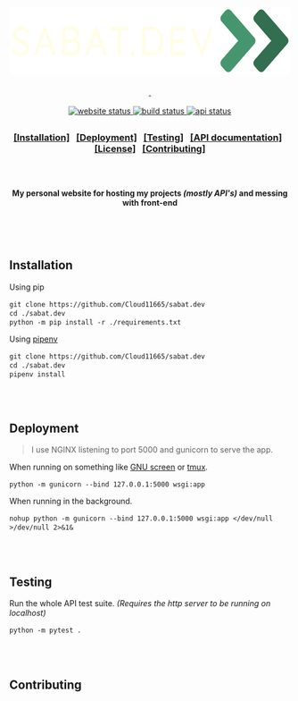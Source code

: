 <div class="head">
  <h3 align="center">
    <p>&nbsp;</p>
    <a href="https://github.com/Cloud11665/sabat.dev#----------------">
      <img src="https://raw.githubusercontent.com/Cloud11665/sabat.dev/master/images/head.png" height="120" alt="SABAT.DEV >>">
    <p>&nbsp;</p>
   </h3>
  <p align="center">
    <a href="https://sabat.dev" target="_blank">
      <img src="https://img.shields.io/website?down_color=critical&down_message=offline&logo=icloud&logoColor=ffffff&up_color=45966E&up_message=online&url=https%3A%2F%2Fsabat.dev" alt="website status" height="23">
    </a>
    <a href="https://github.com/Cloud11665/sabat.dev/actions?query=workflow%3Abuild">
      <img src="https://img.shields.io/github/workflow/status/Cloud11665/sabat.dev/build?color=45966E&label=build&logo=python&logoColor=ffffff" alt="build status" height="23">
    </a>
    <a href="https://github.com/Cloud11665/sabat.dev/actions?query=workflow%3AAPI">
      <img src="https://img.shields.io/github/workflow/status/Cloud11665/sabat.dev/test?color=45966E&label=API&logo=flask" alt="api status" height="23">
    </a>
  </p>
  <h2></h2>
    <h3>
      <p align="center">
        <a href="https://github.com/Cloud11665/sabat.dev#installation">[Installation]</a>
        &nbsp;
        <a href="https://github.com/Cloud11665/sabat.dev#deployment">[Deployment]</a>
        &nbsp;
        <a href="https://github.com/Cloud11665/sabat.dev#testing">[Testing]</a>
        &nbsp;
        <a href="https://github.com/Cloud11665/sabat.dev/blob/master/api/README.md">[API documentation]</a>
        &nbsp;
        <a href="https://github.com/Cloud11665/sabat.dev/blob/master/LICENSE">[License]</a>
        &nbsp;
        <a href="https://github.com/Cloud11665/sabat.dev#contributing">[Contributing]</a>
      </p>
    </h3>
  <h2></h2>
  <p>&nbsp;</p>
  <p align="center">
    <strong>
      My personal website for hosting my projects <i>(mostly API's)</i> and messing with front-end
    </strong>
  </p>
  <p>&nbsp;</p>
  <p>&nbsp;</p>
</div>
<!--Markdown only from now on ((`with some exceptions`))-->
<!--
<p align="center">
  <a href="https://github.com/Cloud11665/sabat.dev/tree/master/api">
    <img src="https://img.shields.io/badge/API%20version-1.1-informational">
  </a>
  <a href="https://github.com/Cloud11665/sabat.dev/blob/master/LICENSE">
    <img src="https://img.shields.io/github/license/Cloud11665/sabat.dev">
  </a>
  <a href="https://www.codefactor.io/repository/github/cloud11665/sabat.dev">
    <img src="https://img.shields.io/codefactor/grade/github/Cloud11665/sabat.dev">
  </a>
  <a href="https://github.com/Cloud11665/sabat.dev/blob/master/Pipfile.lock">
    <img src="https://img.shields.io/github/pipenv/locked/python-version/Cloud11665/sabat.dev">
  </a>
</p>-->

## Installation
Using pip
```
git clone https://github.com/Cloud11665/sabat.dev
cd ./sabat.dev
python -m pip install -r ./requirements.txt
```
Using [pipenv](https://pipenv.pypa.io/en/latest)
```
git clone https://github.com/Cloud11665/sabat.dev
cd ./sabat.dev
pipenv install
```
&nbsp;  
&nbsp;   
## Deployment
> I use NGINX listening to port 5000 and gunicorn to serve the app.  

When running on something like [GNU screen](https://www.gnu.org/software/screen) or [tmux](https://github.com/tmux/tmux).

```
python -m gunicorn --bind 127.0.0.1:5000 wsgi:app
```
When running in the background.
```
nohup python -m gunicorn --bind 127.0.0.1:5000 wsgi:app </dev/null >/dev/null 2>&1&
```
&nbsp;  
&nbsp;  
## Testing

Run the whole API test suite. *(Requires the http server to be running on localhost)*
```
python -m pytest .
```
&nbsp;  
&nbsp; 
## Contributing

